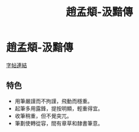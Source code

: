 ﻿---
title: '趙孟頫-汲黯傳'
tags: ['趙孟頫', '墨跡', '楷書']
order: 11
---
# 趙孟頫-汲黯傳
[字帖連結](https://digitalarchive.npm.gov.tw/Painting/Content?pid=27301&Dept=P)

## 特色
* 用筆嚴謹而不拘謹，飛動而穩重。
* 起筆多用露鋒，提按明顯，輕重得宜。
* 收筆稍重，但不覺突兀。
* 筆劃使轉從容，間有章草和隸書筆意。
